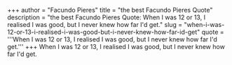 +++
author = "Facundo Pieres"
title = "the best Facundo Pieres Quote"
description = "the best Facundo Pieres Quote: When I was 12 or 13, I realised I was good, but I never knew how far I'd get."
slug = "when-i-was-12-or-13-i-realised-i-was-good-but-i-never-knew-how-far-id-get"
quote = '''When I was 12 or 13, I realised I was good, but I never knew how far I'd get.'''
+++
When I was 12 or 13, I realised I was good, but I never knew how far I'd get.
